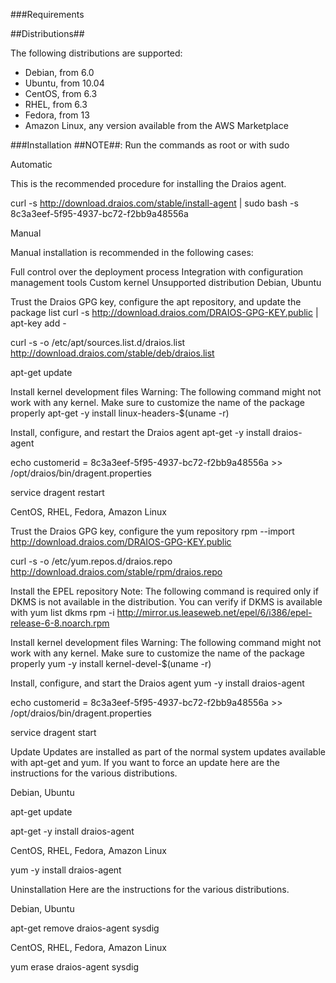 ###Requirements

##Distributions##

The following distributions are supported:

* Debian, from 6.0
* Ubuntu, from 10.04
* CentOS, from 6.3
* RHEL, from 6.3
* Fedora, from 13
* Amazon Linux, any version available from the AWS Marketplace

###Installation
##NOTE##: Run the commands as root or with sudo

Automatic

This is the recommended procedure for installing the Draios agent.

curl -s http://download.draios.com/stable/install-agent | sudo bash -s 8c3a3eef-5f95-4937-bc72-f2bb9a48556a

Manual

Manual installation is recommended in the following cases:

Full control over the deployment process
Integration with configuration management tools
Custom kernel
Unsupported distribution
Debian, Ubuntu

Trust the Draios GPG key, configure the apt repository, and update the package list
curl -s http://download.draios.com/DRAIOS-GPG-KEY.public | apt-key add -

curl -s -o /etc/apt/sources.list.d/draios.list http://download.draios.com/stable/deb/draios.list

apt-get update

Install kernel development files
Warning: The following command might not work with any kernel. Make sure to customize the name of the package properly
apt-get -y install linux-headers-$(uname -r)

Install, configure, and restart the Draios agent
apt-get -y install draios-agent

echo customerid = 8c3a3eef-5f95-4937-bc72-f2bb9a48556a >> /opt/draios/bin/dragent.properties

service dragent restart

CentOS, RHEL, Fedora, Amazon Linux

Trust the Draios GPG key, configure the yum repository
rpm --import http://download.draios.com/DRAIOS-GPG-KEY.public

curl -s -o /etc/yum.repos.d/draios.repo http://download.draios.com/stable/rpm/draios.repo

Install the EPEL repository
Note: The following command is required only if DKMS is not available in the distribution. You can verify if DKMS is available with yum list dkms
rpm -i http://mirror.us.leaseweb.net/epel/6/i386/epel-release-6-8.noarch.rpm

Install kernel development files
Warning: The following command might not work with any kernel. Make sure to customize the name of the package properly
yum -y install kernel-devel-$(uname -r)

Install, configure, and start the Draios agent
yum -y install draios-agent

echo customerid = 8c3a3eef-5f95-4937-bc72-f2bb9a48556a >> /opt/draios/bin/dragent.properties

service dragent start

Update
Updates are installed as part of the normal system updates available with apt-get and yum. If you want to force an update here are the instructions for the various distributions.

Debian, Ubuntu

apt-get update

apt-get -y install draios-agent

CentOS, RHEL, Fedora, Amazon Linux

yum -y install draios-agent

Uninstallation
Here are the instructions for the various distributions.

Debian, Ubuntu

apt-get remove draios-agent sysdig

CentOS, RHEL, Fedora, Amazon Linux

yum erase draios-agent sysdig